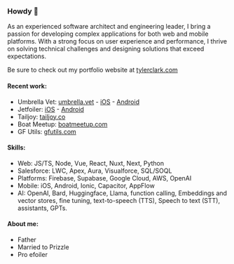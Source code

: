 ### Howdy 🤠
As an experienced software architect and engineering leader, I bring a passion for developing complex applications for both web and mobile platforms. With a strong focus on user experience and performance, I thrive on solving technical challenges and designing solutions that exceed expectations.

Be sure to check out my portfolio website at [tylerclark.com](https://tylerclark.com)

#### Recent work:
- Umbrella Vet: [umbrella.vet](https://umbrella.vet) - [iOS](https://umbrella.vet/ios) - [Android](https://umbrella.vet/android)
- Jetfoiler: [iOS](https://apps.apple.com/us/app/jetfoiler/id1555588917) - [Android](https://play.google.com/store/apps/details?id=com.kaiconcepts.Jetfoiler)
- Tailjoy: [tailjoy.co](https://tailjoy.co)
- Boat Meetup: [boatmeetup.com](https://boatmeetup.com)
- GF Utils: [gfutils.com](https://gfutils.com)

#### Skills:
- Web: JS/TS, Node, Vue, React, Nuxt, Next, Python
- Salesforce: LWC, Apex, Aura, Visualforce, SQL/SOQL
- Platforms: Firebase, Supabase, Google Cloud, AWS, OpenAI
- Mobile: iOS, Android, Ionic, Capacitor, AppFlow
- AI: OpenAI, Bard, Huggingface, Llama, function calling, Embeddings and vector stores, fine tuning, text-to-speech (TTS), Speech to text (STT), assistants, GPTs.

#### About me:
- Father
- Married to Prizzle
- Pro efoiler
